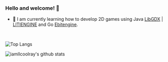 ### Hello and welcome! 👋

- 🌱 I am currently learning how to develop 2D games using Java [LibGDX](https://libgdx.com/) | [LITIENGINE](https://litiengine.com/) and Go [Ebitengine](https://ebitengine.org/).

<br>

![Top Langs](https://github-readme-stats.vercel.app/api/top-langs/?username=iamllcoolray&theme=dark&count_private=true&layout=compact)

![iamllcoolray's github stats](https://github-readme-stats.vercel.app/api?username=iamllcoolray&count_private=true&show_icons=true&theme=dark&hide_border=false)

<!--
**iamllcoolray/iamllcoolray** is a ✨ _special_ ✨ repository because its `README.md` (this file) appears on your GitHub profile.

Here are some ideas to get you started:

- 🔭 I’m currently working on ...
- 🌱 I’m currently learning ...
- 👯 I’m looking to collaborate on ...
- 🤔 I’m looking for help with ...
- 💬 Ask me about ...
- 📫 How to reach me: ...
- 😄 Pronouns: ...
- ⚡ Fun fact: ...
-->
